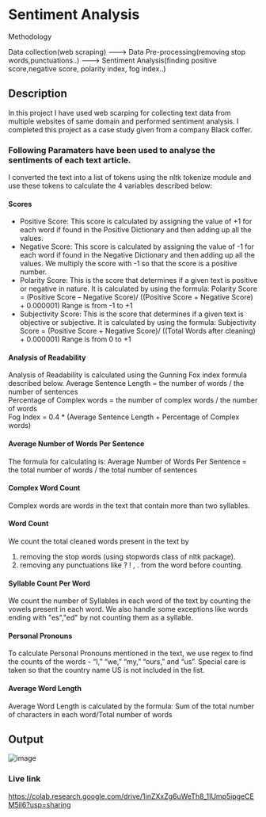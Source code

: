 # Sentiment Analysis
Methodology

Data collection(web scraping) ---> Data Pre-processing(removing stop words,punctuations..) ---> Sentiment Analysis(finding positive score,negative score, polarity index, fog index..)

## Description

In this project I have used web scarping for collecting text data from multiple websites of same domain and performed sentiment analysis. I completed
this project as a case study given from a company Black coffer. 

### Following Paramaters have been used to analyse the sentiments of each text article. 
I converted the text into a list of tokens using the nltk tokenize module and use these tokens to calculate the 4 variables described below:
#### Scores
* Positive Score: This score is calculated by assigning the value of +1 for each word if found in the Positive Dictionary and then adding up all the values.</br>
* Negative Score: This score is calculated by assigning the value of -1 for each word if found in the Negative Dictionary and then adding up all the values. We multiply the score with -1 so that the score is a positive number.</br>
* Polarity Score: This is the score that determines if a given text is positive or negative in nature. It is calculated by using the formula: 
  Polarity Score = (Positive Score – Negative Score)/ ((Positive Score + Negative Score) + 0.000001)
  Range is from -1 to +1
* Subjectivity Score: This is the score that determines if a given text is objective or subjective. It is calculated by using the formula: 
  Subjectivity Score = (Positive Score + Negative Score)/ ((Total Words after cleaning) + 0.000001)
  Range is from 0 to +1

#### Analysis of Readability
Analysis of Readability is calculated using the Gunning Fox index formula described below.
Average Sentence Length = the number of words / the number of sentences</br>
Percentage of Complex words = the number of complex words / the number of words</br> 
Fog Index = 0.4 * (Average Sentence Length + Percentage of Complex words)</br>

#### Average Number of Words Per Sentence
The formula for calculating is:
Average Number of Words Per Sentence = the total number of words / the total number of sentences

#### Complex Word Count
Complex words are words in the text that contain more than two syllables.

#### Word Count
We count the total cleaned words present in the text by 
1.	removing the stop words (using stopwords class of nltk package).
2.	removing any punctuations like ? ! , . from the word before counting.

#### Syllable Count Per Word
We count the number of Syllables in each word of the text by counting the vowels present in each word. We also handle some exceptions like words ending with "es","ed" by not counting them as a syllable.

#### Personal Pronouns
To calculate Personal Pronouns mentioned in the text, we use regex to find the counts of the words - “I,” “we,” “my,” “ours,” and “us”. Special care is taken so that the country name US is not included in the list.

#### Average Word Length
Average Word Length is calculated by the formula:
Sum of the total number of characters in each word/Total number of words



## Output
![image](https://user-images.githubusercontent.com/81084807/208061935-1057b3f5-f321-48fa-a7a2-0ed762511f3b.png)

### Live link
https://colab.research.google.com/drive/1inZXxZg6uWeTh8_1IUmp5ipgeCEM5il6?usp=sharing



